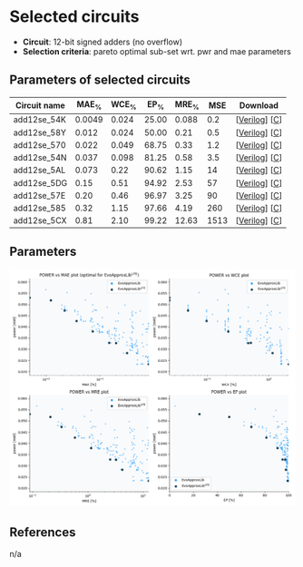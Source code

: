 
Selected circuits
===================
 - **Circuit**: 12-bit signed adders (no overflow)
 - **Selection criteria**: pareto optimal sub-set wrt. pwr and mae parameters

Parameters of selected circuits
----------------------------

| Circuit name | MAE<sub>%</sub> | WCE<sub>%</sub> | EP<sub>%</sub> | MRE<sub>%</sub> | MSE | Download |
| --- |  --- | --- | --- | --- | --- | --- | 
| add12se_54K | 0.0049 | 0.024 | 25.00 | 0.088 | 0.2 |  [[Verilog](add12se_54K.v)]  [[C](add12se_54K.c)] |
| add12se_58Y | 0.012 | 0.024 | 50.00 | 0.21 | 0.5 |  [[Verilog](add12se_58Y.v)]  [[C](add12se_58Y.c)] |
| add12se_570 | 0.022 | 0.049 | 68.75 | 0.33 | 1.2 |  [[Verilog](add12se_570.v)]  [[C](add12se_570.c)] |
| add12se_54N | 0.037 | 0.098 | 81.25 | 0.58 | 3.5 |  [[Verilog](add12se_54N.v)]  [[C](add12se_54N.c)] |
| add12se_5AL | 0.073 | 0.22 | 90.62 | 1.15 | 14 |  [[Verilog](add12se_5AL.v)]  [[C](add12se_5AL.c)] |
| add12se_5DG | 0.15 | 0.51 | 94.92 | 2.53 | 57 |  [[Verilog](add12se_5DG.v)]  [[C](add12se_5DG.c)] |
| add12se_57E | 0.20 | 0.46 | 96.97 | 3.25 | 90 |  [[Verilog](add12se_57E.v)]  [[C](add12se_57E.c)] |
| add12se_585 | 0.32 | 1.15 | 97.66 | 4.19 | 260 |  [[Verilog](add12se_585.v)]  [[C](add12se_585.c)] |
| add12se_5CX | 0.81 | 2.10 | 99.22 | 12.63 | 1513 |  [[Verilog](add12se_5CX.v)]  [[C](add12se_5CX.c)] |
    
Parameters
--------------
![Parameters figure](fig.png)

References
--------------
n/a

             
